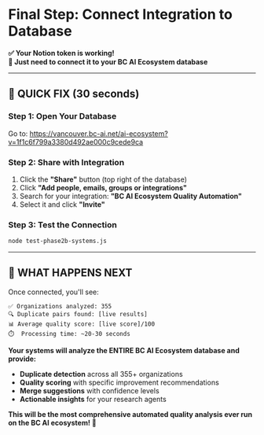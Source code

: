 # Final Step: Connect Integration to Database

**✅ Your Notion token is working!**  
**🔗 Just need to connect it to your BC AI Ecosystem database**

---

## 🔧 **QUICK FIX** (30 seconds)

### **Step 1: Open Your Database**
Go to: https://vancouver.bc-ai.net/ai-ecosystem?v=1f1c6f799a3380d492ae000c9cede9ca

### **Step 2: Share with Integration** 
1. Click the **"Share"** button (top right of the database)
2. Click **"Add people, emails, groups or integrations"**
3. Search for your integration: **"BC AI Ecosystem Quality Automation"**
4. Select it and click **"Invite"**

### **Step 3: Test the Connection**
```bash
node test-phase2b-systems.js
```

---

## 🎯 **WHAT HAPPENS NEXT**

Once connected, you'll see:

```
✅ Organizations analyzed: 355
🔍 Duplicate pairs found: [live results]
📊 Average quality score: [live score]/100
⏱️  Processing time: ~20-30 seconds
```

**Your systems will analyze the ENTIRE BC AI Ecosystem database and provide:**
- **Duplicate detection** across all 355+ organizations
- **Quality scoring** with specific improvement recommendations  
- **Merge suggestions** with confidence levels
- **Actionable insights** for your research agents

**This will be the most comprehensive automated quality analysis ever run on the BC AI ecosystem! 🚀** 